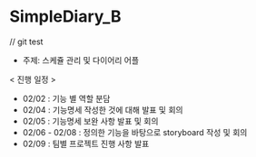 # SimpleDiary_B

// git test

- 주제: 스케쥴 관리 및 다이어리 어플

< 진행 일정 >
- 02/02 : 기능 별 역할 분담 
- 02/04 : 기능명세 작성한 것에 대해 발표 및 회의
- 02/05 : 기능명세 보완 사항 발표 및 회의
- 02/06 - 02/08 : 정의한 기능을 바탕으로 storyboard 작성 및 회의
- 02/09 : 팀별 프로젝트 진행 사항 발표
